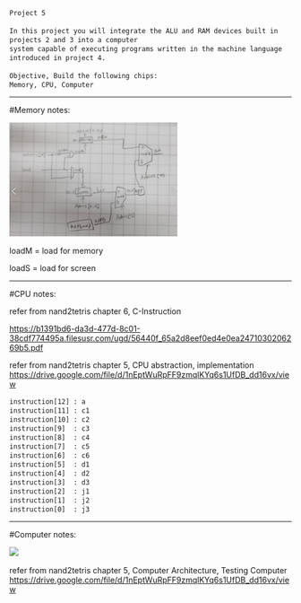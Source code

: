 ``````
Project 5

In this project you will integrate the ALU and RAM devices built in projects 2 and 3 into a computer
system capable of executing programs written in the machine language introduced in project 4.

Objective, Build the following chips:
Memory, CPU, Computer    
``````
-------------------
#Memory notes:

<img src="images/image.png" width="300">

loadM = load for memory

loadS = load for screen

----------------------------------

#CPU notes:

refer from nand2tetris chapter 6, C-Instruction

https://b1391bd6-da3d-477d-8c01-38cdf774495a.filesusr.com/ugd/56440f_65a2d8eef0ed4e0ea2471030206269b5.pdf 



refer from nand2tetris chapter 5, CPU abstraction, implementation
https://drive.google.com/file/d/1nEptWuRpFF9zmqlKYq6s1UfDB_dd16vx/view 


```instruction[15] : to differ whether an instruction is an Address or a C-Instruction
instruction[12] : a
instruction[11] : c1
instruction[10] : c2
instruction[9]  : c3
instruction[8]  : c4
instruction[7]  : c5
instruction[6]  : c6
instruction[5]  : d1
instruction[4]  : d2
instruction[3]  : d3
instruction[2]  : j1
instruction[1]  : j2
instruction[0]  : j3
``````
-----------------------
#Computer notes:

<img src="images/image1.png" width="300">

refer from nand2tetris chapter 5, Computer Architecture, Testing Computer
https://drive.google.com/file/d/1nEptWuRpFF9zmqlKYq6s1UfDB_dd16vx/view